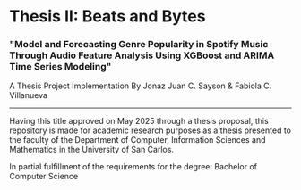 # **Thesis II: Beats and Bytes**

### **"Model and Forecasting Genre Popularity in Spotify Music Through Audio Feature Analysis Using XGBoost and ARIMA Time Series Modeling"**

A Thesis Project Implementation By Jonaz Juan C. Sayson & Fabiola C. Villanueva
___

Having this title approved on May 2025 through a thesis proposal, this repository is made for academic research purposes as a thesis presented to the faculty of the Department of Computer, Information Sciences and Mathematics in the University of San Carlos.

In partial fulfillment of the requirements for the degree: Bachelor of Computer Science